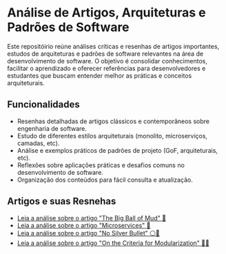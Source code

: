 # Análise de Artigos, Arquiteturas e Padrões de Software

Este repositóirio reúne análises críticas e resenhas de artigos importantes, estudos de arquiteturas e padrões de software relevantes na área de desenvolvimento de software. O objetivo é consolidar conhecimentos, facilitar o aprendizado e oferecer referências para desenvolvedores e estudantes que buscam entender melhor as práticas e conceitos arquiteturais.

## Funcionalidades

- Resenhas detalhadas de artigos clássicos e contemporâneos sobre engenharia de software.
- Estudo de diferentes estilos arquiteturais (monolito, microserviços, camadas, etc).
- Análise e exemplos práticos de padrões de projeto (GoF, arquiteturais, etc).
- Reflexões sobre aplicações práticas e desafios comuns no desenvolvimento de software.
- Organização dos conteúdos para fácil consulta e atualização.

## Artigos e suas Resnehas
- [Leia a análise sobre o artigo "The Big Ball of Mud" 💩](https://github.com/PedroMaiaAlves/projeto-de-software/blob/main/Resenha%20Big%20Ball%20of%20Mud.pdf)
- [Leia a análise sobre o artigo "Microservices" 🧩](https://github.com/PedroMaiaAlves/projeto-de-software/blob/main/Resenhsa%20Microservi%C3%A7os%20Martin%20Fowler.pdf)
- [Leia a análise sobre o artigo "No Silver Bullet" ⚪🔫](https://github.com/PedroMaiaAlves/projeto-de-software/blob/main/Resenha%20No%20Silver%20Bullet.pdf)
- [Leia a análise sobre o artigo "On the Criteria for Modularization" 🔌🔧](https://github.com/PedroMaiaAlves/projeto-de-software/blob/main/Resenha%20Criteria%20for%20Modularization.pdf)
